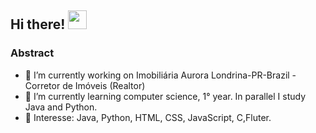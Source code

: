 

## Hi there! <img src="https://raw.githubusercontent.com/iampavangandhi/iampavangandhi/master/gifs/Hi.gif" width="30px"></h2>

### Abstract


- 🔭 I’m currently working on Imobiliária Aurora Londrina-PR-Brazil - Corretor de Imóveis (Realtor) 
- 🌱 I’m currently learning computer science, 1° year. In parallel I study Java and Python.
- 💙 Interesse: Java, Python, HTML, CSS, JavaScript, C,Fluter.

